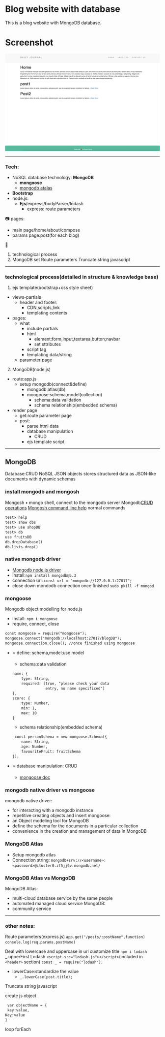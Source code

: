 # Blog website with database
This is a blog website with MongoDB database. 

# Screenshot
<img src="blog.jpg" alt="blog" >

---

### Tech:
- NoSQL database technology: **MongoDB**
  - **mongoose**
  - [mongodb atalas](https://cloud.mongodb.com/v2/6454c12558a967594bc25391#/clusters/detail/Cluster0)
- **Bootstrap**
- node.js:
  - **Ejs**/express/bodyParser/lodash 
    - express: route parameters

📷
pages:
  - main page/home/about/compose
  - params page:post(for each blog)

📜
1. technological process
2. MongoDB
set Route parameters
Truncate string javascript


---

### technological process(detailed in structure & knowledge base)
1. ejs template(bootstrap+css style sheet)
  - views-partials
    - header and footer:
      - CDN,scripts,link
      - templating contents
  - pages:
    - what
      - include partials
      - html
        - element:form,input,textarea,button;navbar
        - set sttributes
      - script tag
      - templating data/string
    - parameter page
2. MongoDB(node.js)
  - route:app.js
    - setup mongodb(connect&define)
      - mongodb atlas(db)
      - mongoose:schema,model(collection)
        - schema:data validation
        - schema relationship(embedded schema)
  - render page
    - get:route parameter page
    - post:
      - parse html data
      - database manipulation
        - CRUD
      - ejs template script

---

## MongoDB
Database:CRUD
NoSQL
JSON objects
stores structured data as JSON-like documents with dynamic schemas

### install mongodb and mongosh
Mongosh
	• mongo shell, connect to the mongodb server
Mongodb[CRUD operations](https://docs.mongodb.com/manual/crud/)
[Mongosh command line help](https://www.mongodb.com/docs/mongodb-shell/reference/access-mdb-shell-help/)
normal commands
```
test> help
test> show dbs
test> use shopDB
test> db
use fruitsDB
db.dropDatabase()
db.lists.drop()
```

### native mongodb driver
  - [Mongodb node.js driver](https://mongodb.github.io/node-mongodb-native/?jmp=docs)
  - install:`npm install mongodb@5.3`
  - connection url:
  `const url = "mongodb://127.0.0.1:27017";`
  - close down mondodb connection once finished
  `sudo pkill -f mongod`

### mongoose 
Mongodb object modelling for node.js
  - install: 
  `npm i mongoose`
  - require, connect, close
  ```
  const mongoose = require("mongoose");
  mongoose.connect("mongodb://localhost:27017/blogDB");
  mongoose.connection.close(); //once finished using mongoose
  ```
  - ⭐️ define: schema,model;use model
    - schema:data validation

    ```
    name: {
        type: String,
        required: [true, "please check your data 
                   entry, no name specificed"]
    },
    score: {
        type: Number,
        min: 1,
        max: 10
    }
    ```
    - schema relationship(embedded schema)
    ```
     const personSchema = new mongoose.Schema({
        name: String,
        age: Number,
        favouriteFruit: fruitSchema
    });
    ```
  - ⭐️ database manipulation: CRUD
    - [mongoose doc](https://mongoosejs.com/docs/documents.html#updating-using-save)

### mongodb native driver vs mongoose
mongodb native driver: 
  - for interacting with a mongodb instance
  - repetitive creating objects and insert
mongoose:
  - an Object modeling tool for MongoDB
  - define the schema for the documents in a particular collection
  - convenience in the creation and management of data in MongoDB

### MongoDB Atlas
  - Setup mongodb atlas
  - Connection string: 
`mongodb+srv://<username>:<password>@cluster0.zf5jj9v.mongodb.net/`

### MongoDB Atlas vs MongoDB
MongoDB Atlas:
  - multi-cloud database service by the same people
  - automated managed cloud service
MongoDB:
  - community service

---

### other notes:

Route parameters(express.js)
`app.get("/posts/:postName",function)`
`console.log(req.params.postName)`

Deal with lowercase and uppercase in url customize title
`npm i lodash `
 _.upperFirst
Lodash
`<script src="lodash.js"></script>`(included in `<header>` section)
`const _ = require("lodash");`
- lowerCase:standardize the value
  - `_.lowerCase(post.title);`

Truncate string javascript



create js object
```
 var objectName = {
 key:value,
Key:value
}
```

loop
forEach


